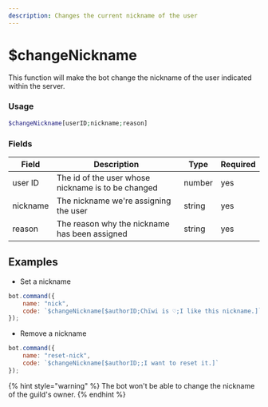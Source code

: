 ```yaml
---
description: Changes the current nickname of the user
---
```


# $changeNickname

This function will make the bot change the nickname of the user indicated within the server.

### Usage

```php
$changeNickname[userID;nickname;reason]
```

### Fields

| Field    | Description                                        | Type   | Required |
| -------- | -------------------------------------------------- | ------ | -------- |
| user ID  | The id of the user whose nickname is to be changed | number | yes      |
| nickname | The nickname we're assigning the user              | string | yes      |
| reason   | The reason why the nickname has been assigned      | string | yes      |

## Examples

* Set a nickname

```javascript
bot.command({
    name: "nick",
    code: `$changeNickname[$authorID;Chïwi is ♡;I like this nickname.]`
});
```

* Remove a nickname

```javascript
bot.command({
    name: "reset-nick",
    code: `$changeNickname[$authorID;;I want to reset it.]`
});
```

{% hint style="warning" %}
The bot won't be able to change the nickname of the guild's owner.
{% endhint %}
